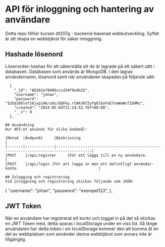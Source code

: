 # API för inloggning och hantering av användare
Detta repo tillhör kursen dt207g - backend-baserad webbutveckling. Syftet är att skapa en webbtjänst för säker inloggning.

## Hashade lösenord
Lösenorden hashas för att säkerställa att de är lagrade på ett säkert sätt i databasen. Databasen som används är MongoDB. I den lagras användarnamn, lösenord samt när användaren skapades på följande sätt: 

```
  {
    "_id": "66262e78486cccd34f9e4b33",
    "username": "johan",
    "password": "$2b$10$lefiKjyp1HA/s0s/GQFky.rCN4JRfZyfq8l6oFaE7noWwWsf1D9Mu",
    "created": "2024-05-04T11:24:52.767+00:00",
    "__v": 0
  },

## Användning
Hur API:et används för olika ändamål:

|Metod  |Ändpunkt     |Beskrivning                                                                           |
|-------|-------------|--------------------------------------------------------------------------------------|
|POST    |/api/register     |För att lägga till en ny användare.                                             |
|POST    |/api/login |För att logga in men ett befintligt användar-konto.                                    |

## Inlogging och registrering
Vid inloggning och registrering skickas följande som JSON: 
```
  {
    "username": "johan",
    "password": "exempel123",
  },

  ## JWT Token
  När en användare har registrerat ett konto och loggat in på det så skickas en JWT Token med, detta sparas i localStorage under en viss tid. Så länge användaren har detta token i sin localStorage kommer den att komma åt en del av webbplatsen som använder denna webbtjänst som annars inte är tillgänglig.  




